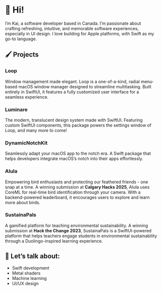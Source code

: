 # 🌱 Hi!

I’m Kai, a software developer based in Canada. I’m passionate about crafting refreshing, intuitive, and memorable software experiences, especially in UI design. I love building for Apple platforms, with Swift as my go-to language.

## 🖌️ Projects

### Loop

Window management made elegant. Loop is a one-of-a-kind, radial menu-based macOS window manager designed to streamline multitasking. Built entirely in SwiftUI, it features a fully customized user interface for a seamless experience.

### Luminare

The modern, translucent design system made with SwiftUI. Featuring custom SwiftUI components, this package powers the settings window of Loop, and many more to come!

### DynamicNotchKit

Seamlessly adapt your macOS app to the notch era. A Swift package that helps developers integrate macOS’s notch into their apps effortlessly.

### Alula

Empowering bird enthusiasts and protecting our feathered friends - one snap at a time. A winning submission at **Calgary Hacks 2025**, Alula uses CoreML for real-time bird identification through your camera. With a backend-powered leaderboard, it encourages users to explore and learn more about birds.

### SustainaPals

A gamified platform for teaching environmental sustainability. A winning submission at **Hack the Change 2023**, SustainaPals is a SwiftUI-powered platform that helps teachers engage students in environmental sustainability through a Duolingo-inspired learning experience.

## 💬 Let’s talk about:

- Swift development
- Metal shaders
- Machine learning
- UI/UX design
